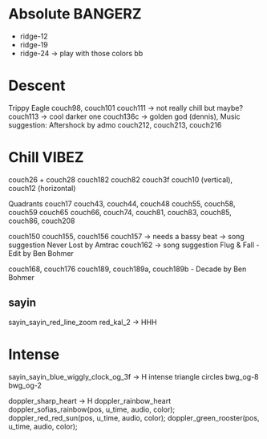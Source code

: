 
# Absolute BANGERZ
- ridge-12
- ridge-19
- ridge-24 -> play with those colors bb

# Descent
Trippy Eagle
couch98, couch101
couch111 -> not really chill but maybe?
couch113 -> cool darker one
couch136c -> golden god (dennis), Music suggestion: Aftershock by admo
couch212, couch213, couch216


# Chill VIBEZ
couch26 + couch28
couch182
couch82
couch3f
couch10 (vertical), couch12 (horizontal)

Quadrants
couch17
couch43, couch44, couch48
couch55, couch58, couch59
couch65
couch66, couch74, couch81, couch83, couch85, couch86, couch208

couch150
couch155, couch156
couch157 -> needs a bassy beat -> song suggestion Never Lost by Amtrac
couch162 -> song suggestion Flug & Fall - Edit by Ben Bohmer

couch168, couch176
couch189, couch189a, couch189b - Decade by Ben Bohmer


## sayin
sayin_sayin_red_line_zoom
red_kal_2 -> HHH


# Intense 
sayin_sayin_blue_wiggly_clock_og_3f -> H intense triangle circles
bwg_og-8
bwg_og-2


doppler_sharp_heart -> H
doppler_rainbow_heart
doppler_sofias_rainbow(pos, u_time, audio, color);
doppler_red_red_sun(pos, u_time, audio, color);
doppler_green_rooster(pos, u_time, audio, color);
